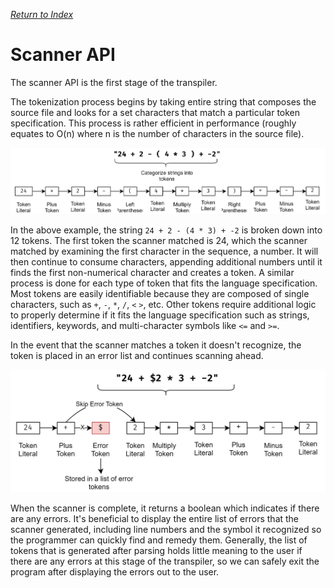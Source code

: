 *[Return to Index](../README.md)*

# Scanner API

The scanner API is the first stage of the transpiler.

The tokenization process begins by taking entire string that composes the source file and
looks for a set characters that match a particular token specification. This process is
rather efficient in performance (roughly equates to O(n) where n is the
number of characters in the source file).

<p align="center"><img src="./images/scanner_diagram.svg" /></p>

In the above example, the string `24 + 2 - (4 * 3) + -2` is broken down into 12 tokens. The
first token the scanner matched is 24, which the scanner matched by examining the first 
character in the sequence, a number. It will then continue to consume characters, 
appending additional numbers until it finds the first non-numerical character and creates 
a token. A similar  process is done for each type of token that fits the language 
specification. Most tokens are easily identifiable because they are composed of single
characters, such as `+`, `-`, `*`, `/`, `<` `>`, etc. Other tokens require additional
logic to properly determine if it fits the language specification such as strings, identifiers,
keywords, and multi-character symbols like `<=` and `>=`.

In the event that the scanner matches a token it doesn't recognize, the token
is placed in an error list and continues scanning ahead.

<p align="center"><img src="./images/scanner_error.svg" /></p>

When the scanner is complete, it returns a boolean which indicates if there are any errors.
It's beneficial to display the entire list of errors that the scanner generated, including
line numbers and the symbol it recognized so the programmer can quickly find and remedy them.
Generally, the list of tokens that is generated after parsing holds little meaning to the user
if there are any errors at this stage of the transpiler, so we can safely exit the program after
displaying the errors out to the user.


